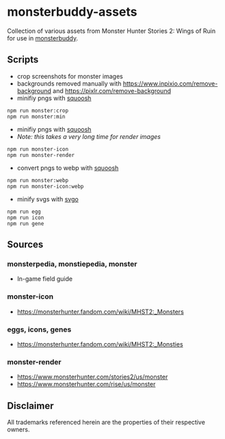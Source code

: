 # monsterbuddy-assets

Collection of various assets from Monster Hunter Stories 2: Wings of Ruin for use in [monsterbuddy](https://github.com/te1/monsterbuddy).


## Scripts

- crop screenshots for monster images
- backgrounds removed manually with https://www.inpixio.com/remove-background and https://pixlr.com/remove-background
- minifiy pngs with [squoosh](https://github.com/GoogleChromeLabs/squoosh)                                       
```
npm run monster:crop
npm run monster:min
```

- minifiy pngs with [squoosh](https://github.com/GoogleChromeLabs/squoosh)                                       
- *Note: this takes a very long time for render images* 
```
npm run monster-icon
npm run monster-render
```

- convert pngs to webp with [squoosh](https://github.com/GoogleChromeLabs/squoosh)
```
npm run monster:webp
npm run monster-icon:webp
```

- minify svgs with [svgo](https://github.com/svg/svgo)                                                                 
```
npm run egg
npm run icon
npm run gene
```


## Sources

### monsterpedia, monstiepedia, monster
- In-game field guide

### monster-icon
- https://monsterhunter.fandom.com/wiki/MHST2:_Monsters

### eggs, icons, genes
- https://monsterhunter.fandom.com/wiki/MHST2:_Monsties

### monster-render
- https://www.monsterhunter.com/stories2/us/monster
- https://www.monsterhunter.com/rise/us/monster


## Disclaimer

All trademarks referenced herein are the properties of their respective owners.

